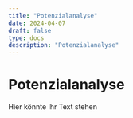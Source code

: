 ```yaml
---
title: "Potenzialanalyse"
date: 2024-04-07
draft: false
type: docs
description: "Potenzialanalyse"
---
```


# Potenzialanalyse

Hier könnte Ihr Text stehen